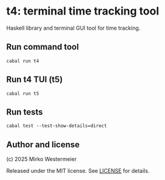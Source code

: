 # t4: terminal time tracking tool

Haskell library and terminal GUI tool for time tracking.

## Run command tool

    cabal run t4

## Run t4 TUI (t5)

    cabal run t5

## Run tests

    cabal test --test-show-details=direct

## Author and license

(c) 2025 Mirko Westermeier

Released under the MIT license. See [LICENSE](LICENSE) for details.
